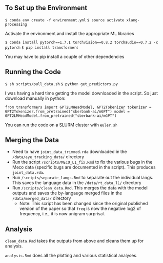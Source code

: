 
## To Set up the Environment

`$ conda env create -f environment.yml`
`$ source activate xlang-processing`

Activate the environment and install the appropriate ML libraries

`$ conda install pytorch==1.7.1 torchvision==0.8.2 torchaudio==0.7.2 -c pytorch`
`$ pip install transformers`

You may have to pip install a couple of other dependencies

## Running the Code

`$ sh scripts/pull_data.sh`
`$ python get_predictors.py`

I was having a hard time getting the model downloaded in the script. So just download manually in python:

`from transformers import GPT2LMHeadModel, GPT2Tokenizer
tokenizer = GPT2Tokenizer.from_pretrained("sberbank-ai/mGPT")
model = GPT2LMHeadModel.from_pretrained("sberbank-ai/mGPT")`

You can run the code on a SLURM cluster with `euler.sh`

## Merging the Data

* Need to have `joint_data_trimmed.rda` downloaded in the `/data/eye_tracking_data/` directory
* Run the script `/scripts/MECO_L1_fix.Rmd` to fix the various bugs in the Meco data (specific bugs are documented in the script). This produces `joint_data.rda`.
* Run `/scripts/separate_langs.Rmd` to separate out the individual langs. This saves the language data in the `/data/rt_data_l1/` directory
* Run `/scripts/clean_data.Rmd`. This merges the data with the model outputs and saves the by-langauge merged files in the `/data/merged_data/` directory
	- Note: This script has been changed since the original published version of the paper so that `freq` is now the negative log2 of frequency, i.e., it is now unigram surprisal.


## Analysis 

`clean_data.Rmd` takes the outputs from above and cleans them up for analysis.

`analysis.Rmd` does all the plotting and various statistical analyses.